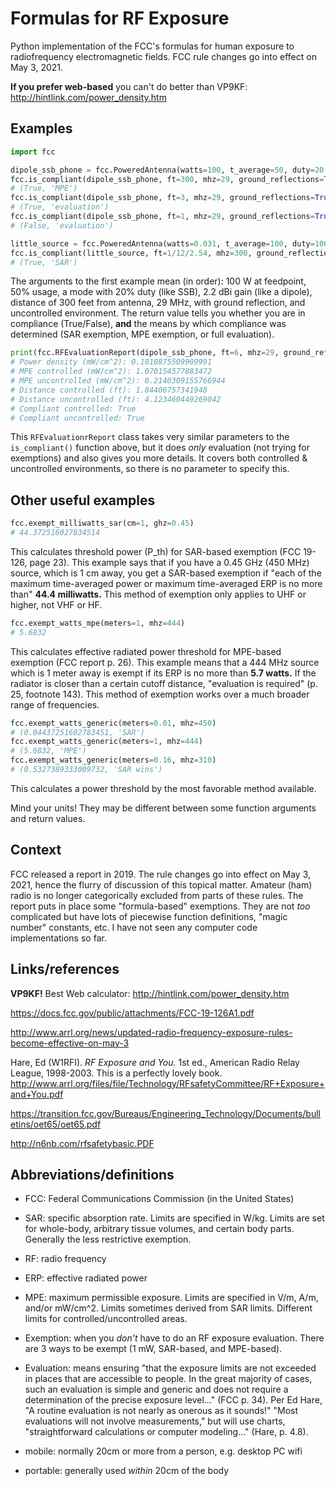 # Formulas for RF Exposure

Python implementation of the FCC's formulas for human exposure to
radiofrequency electromagnetic fields. FCC rule changes go into effect on May
3, 2021.

**If you prefer web-based** you can't do better than VP9KF: http://hintlink.com/power_density.htm

## Examples

```python
import fcc

dipole_ssb_phone = fcc.PoweredAntenna(watts=100, t_average=50, duty=20, dbi=2.2)
fcc.is_compliant(dipole_ssb_phone, ft=300, mhz=29, ground_reflections=True, controlled=False)  # very far
# (True, 'MPE')
fcc.is_compliant(dipole_ssb_phone, ft=3, mhz=29, ground_reflections=True, controlled=True)  # closer
# (True, 'evaluation')
fcc.is_compliant(dipole_ssb_phone, ft=1, mhz=29, ground_reflections=True, controlled=True)  # too close
# (False, 'evaluation')

little_source = fcc.PoweredAntenna(watts=0.031, t_average=100, duty=100, dbi=0)
fcc.is_compliant(little_source, ft=1/12/2.54, mhz=300, ground_reflections=True, controlled=False)  # quite nearby
# (True, 'SAR')

```

The arguments to the first example mean (in order): 100 W at feedpoint, 50% usage, a mode with 20% duty
(like SSB), 2.2 dBi gain (like a dipole), distance of 300 feet from antenna, 29 MHz, with ground reflection, and
uncontrolled environment. The return value tells you whether you are in compliance (True/False), **and** the means by
which compliance was determined (SAR exemption, MPE exemption, or full evaluation).

```python
print(fcc.RFEvaluationReport(dipole_ssb_phone, ft=6, mhz=29, ground_reflections=True))
# Power density (mW/cm^2): 0.1010875509909991
# MPE controlled (mW/cm^2): 1.070154577883472
# MPE uncontrolled (mW/cm^2): 0.2140309155766944
# Distance controlled (ft): 1.84406757341948
# Distance uncontrolled (ft): 4.123460449269042
# Compliant controlled: True
# Compliant uncontrolled: True
```

This `RFEvaluationrReport` class takes very similar parameters to the `is_compliant()` function above, but it does
*only* evaluation (not trying for exemptions) and also gives you more details. It covers both controlled & uncontrolled
environments, so there is no parameter to specify this.


## Other useful examples

```python
fcc.exempt_milliwatts_sar(cm=1, ghz=0.45)
# 44.372516027834514
```

This calculates threshold power (P_th) for SAR-based exemption (FCC
19-126, page 23). This example says that if you have a 0.45 GHz (450
MHz) source, which is 1 cm away, you get a SAR-based exemption if
"each of the maximum time-averaged power or maximum time-averaged ERP
is no more than" **44.4 milliwatts.** This method of exemption only
applies to UHF or higher, not VHF or HF.

```python
fcc.exempt_watts_mpe(meters=1, mhz=444)
# 5.6832
```

This calculates effective radiated power threshold for MPE-based
exemption (FCC report p. 26). This example means that a 444 MHz source
which is 1 meter away is exempt if its ERP is no more than **5.7
watts.** If the radiator is closer than a certain cutoff distance,
"evaluation is required" (p. 25, footnote 143). This method of
exemption works over a much broader range of frequencies.

```python
fcc.exempt_watts_generic(meters=0.01, mhz=450)
# (0.04437251602783451, 'SAR')
fcc.exempt_watts_generic(meters=1, mhz=444)
# (5.6832, 'MPE')
fcc.exempt_watts_generic(meters=0.16, mhz=310)
# (0.5327389333009732, 'SAR wins')
```

This calculates a power threshold by the most favorable method
available.

Mind your units! They may be different between some function arguments and
return values.


## Context

FCC released a report in 2019. The rule changes go into effect on May
3, 2021, hence the flurry of discussion of this topical matter.
Amateur (ham) radio is no longer categorically excluded from parts of
these rules. The report puts in place some "formula-based" exemptions.
They are not *too* complicated but have lots of piecewise function
definitions, "magic number" constants, etc. I have not seen any
computer code implementations so far.


## Links/references

**VP9KF!** Best Web calculator: http://hintlink.com/power_density.htm

https://docs.fcc.gov/public/attachments/FCC-19-126A1.pdf

http://www.arrl.org/news/updated-radio-frequency-exposure-rules-become-effective-on-may-3

Hare, Ed (W1RFI). *RF Exposure and You.* 1st ed., American Radio Relay
League, 1998-2003. This is a perfectly lovely book.
http://www.arrl.org/files/file/Technology/RFsafetyCommittee/RF+Exposure+and+You.pdf

https://transition.fcc.gov/Bureaus/Engineering_Technology/Documents/bulletins/oet65/oet65.pdf

http://n6nb.com/rfsafetybasic.PDF


## Abbreviations/definitions

- FCC: Federal Communications Commission (in the United States)

- SAR: specific absorption rate. Limits are specified in W/kg. Limits
  are set for whole-body, arbitrary tissue volumes, and certain body
  parts. Generally the less restrictive exemption.

- RF: radio frequency

- ERP: effective radiated power

- MPE: maximum permissible exposure. Limits are specified in V/m, A/m,
  and/or mW/cm^2. Limits sometimes derived from SAR limits. Different
  limits for controlled/uncontrolled areas.

- Exemption: when you *don't* have to do an RF exposure evaluation.
  There are 3 ways to be exempt (1 mW, SAR-based, and MPE-based).

- Evaluation: means ensuring "that the exposure limits are not
  exceeded in places that are accessible to people. In the great
  majority of cases, such an evaluation is simple and generic and does
  not require a determination of the precise exposure level..."
  (FCC p. 34). Per Ed Hare, "A routine evaluation is not nearly
  as onerous as it sounds!" "Most evaluations will not involve
  measurements," but will use charts, "straightforward calculations or
  computer modeling..." (Hare, p. 4.8).

- mobile: normally 20cm or more from a person, e.g. desktop PC wifi

- portable: generally used *within* 20cm of the body
